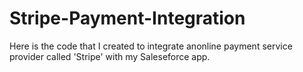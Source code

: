 # Stripe-Payment-Integration
Here is the code that I created to integrate anonline payment service provider called 'Stripe' with my Saleseforce app.
